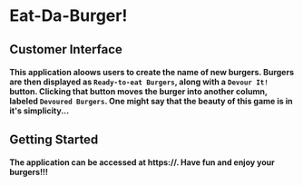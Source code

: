# Eat-Da-Burger!

## Customer Interface

#### This application aloows users to create the name of new burgers. Burgers are then displayed as `Ready-to-eat Burgers`, along with a `Devour It!` button. Clicking that button moves the burger into another column, labeled `Devoured Burgers`. One might say that the beauty of this game is in it's simplicity...

## Getting Started

#### The application can be accessed at https://. Have fun and enjoy your burgers!!!